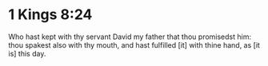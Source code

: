 # 1 Kings 8:24

Who hast kept with thy servant David my father that thou promisedst him: thou spakest also with thy mouth, and hast fulfilled [it] with thine hand, as [it is] this day.